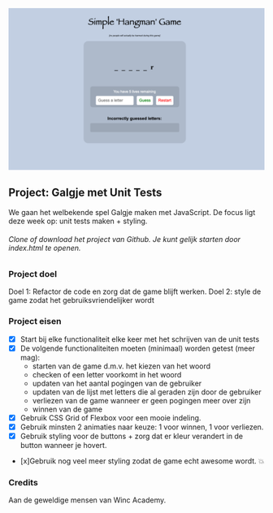 

![Demo](Screenshot.png)

## Project: Galgje met Unit Tests
We gaan het welbekende spel Galgje maken met JavaScript. 
De focus ligt deze week op: unit tests maken + styling. 

###### Clone of download het project van Github. Je kunt gelijk starten door index.html te openen.

### Project doel
Doel 1: Refactor de code en zorg dat de game blijft werken. 
Doel 2: style de game zodat het gebruiksvriendelijker wordt 

### Project eisen
- [x] Start bij elke functionaliteit elke keer met het schrijven van de unit tests
- [x] De volgende functionaliteiten moeten (minimaal) worden getest (meer mag): 
    - starten van de game d.m.v. het kiezen van het woord 
    - checken of een letter voorkomt in het woord
    - updaten van het aantal pogingen van de gebruiker
    - updaten van de lijst met letters die al geraden zijn door de gebruiker
    - verliezen van de game wanneer er geen pogingen meer over zijn
    - winnen van de game
- [x] Gebruik CSS Grid of Flexbox voor een mooie indeling.
- [x] Gebruik minsten 2 animaties naar keuze: 1 voor winnen, 1 voor verliezen.
- [x] Gebruik styling voor de buttons + zorg dat er kleur verandert in de button wanneer je hovert.
- [x]Gebruik nog veel meer styling zodat de game echt awesome wordt. 💥

### Credits
Aan de geweldige mensen van Winc Academy.




